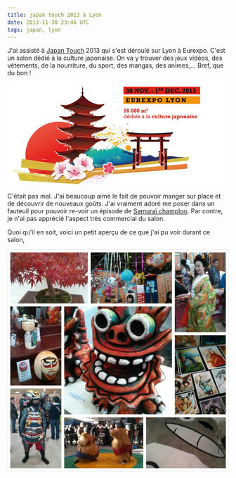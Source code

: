 ```yaml
---
title: japan touch 2013 à Lyon
date: 2013-11-30 23:46 UTC
tags: japan, lyon
---
```


J'ai assisté à [Japan Touch](https://fr-fr.facebook.com/japantouch.asiexpo) 2013 qui s'est déroulé sur Lyon à Eurexpo. C'est un salon dédié à la culture japonaise. On va y trouver des jeux vidéos, des vêtements, de la nourriture, du sport, des mangas, des animes,... Bref, que du bon !

![Japan Touch 2013](images/japan-touch-2013/flyer.jpg)

C'était pas mal. J'ai beaucoup aimé le fait de pouvoir manger sur place et de découvrir de nouveaux goûts. J'ai vraiment adoré me poser dans un fauteuil pour pouvoir re-voir un épisode de [Samuraï champloo](http://fr.wikipedia.org/wiki/Samurai_champloo). Par contre, je n'ai pas apprécié l'aspect très commercial du salon.

Quoi qu'il en soit, voici un petit aperçu de ce que j'ai pu voir durant ce salon,

![Japan Touch 2013](images/japan-touch-2013/japan-touch-2013.jpg)
